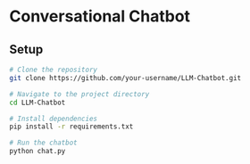 # Conversational Chatbot

## Setup
```bash
# Clone the repository
git clone https://github.com/your-username/LLM-Chatbot.git

# Navigate to the project directory
cd LLM-Chatbot

# Install dependencies
pip install -r requirements.txt

# Run the chatbot
python chat.py
```